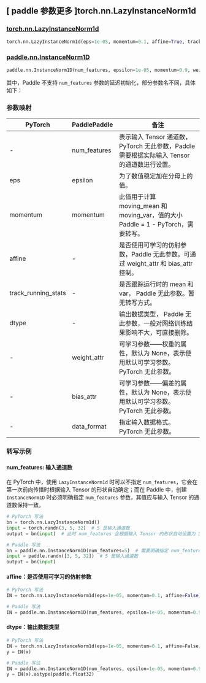 ## [ paddle 参数更多 ]torch.nn.LazyInstanceNorm1d
### [torch.nn.LazyInstanceNorm1d](https://pytorch.org/docs/stable/generated/torch.nn.LazyInstanceNorm1d.html)

```python
torch.nn.LazyInstanceNorm1d(eps=1e-05, momentum=0.1, affine=True, track_running_stats=True, device=None, dtype=None)
```

### [paddle.nn.InstanceNorm1D](https://www.paddlepaddle.org.cn/documentation/docs/zh/develop/api/paddle/nn/InstanceNorm1D_cn.html#instancenorm1d)
```python
paddle.nn.InstanceNorm1D(num_features, epsilon=1e-05, momentum=0.9, weight_attr=None, bias_attr=None, data_format="NCL", name=None)
```

其中，Paddle 不支持 `num_features` 参数的延迟初始化，部分参数名不同，具体如下：
### 参数映射

| PyTorch       | PaddlePaddle | 备注                                                   |
| ------------- | ------------ | ------------------------------------------------------ |
| -             | num_features   | 表示输入 Tensor 通道数，PyTorch 无此参数，Paddle 需要根据实际输入 Tensor 的通道数进行设置。  |
| eps           | epsilon       | 为了数值稳定加在分母上的值。             |
| momentum      | momentum      | 此值用于计算 moving_mean 和 moving_var，值的大小 Paddle = 1 - PyTorch，需要转写。        |
| affine        | -             | 是否使用可学习的仿射参数，Paddle 无此参数。可通过 weight_attr 和 bias_attr 控制。              |
| track_running_stats | -       | 是否跟踪运行时的 mean 和 var， Paddle 无此参数。暂无转写方式。  |
| dtype         |  -            | 输出数据类型， Paddle 无此参数，一般对网络训练结果影响不大，可直接删除。 |
| -             |  weight_attr  | 可学习参数——权重的属性，默认为 None，表示使用默认可学习参数。 PyTorch 无此参数。 |
| -             |  bias_attr  | 可学习参数——偏差的属性，默认为 None，表示使用默认可学习参数。 PyTorch 无此参数。 |
| -             |  data_format  | 指定输入数据格式。 PyTorch 无此参数。 |

### 转写示例

#### num_features: 输入通道数
在 PyTorch 中，使用 `LazyInstanceNorm1d` 时可以不指定 `num_features`，它会在第一次前向传播时根据输入 Tensor 的形状自动确定；而在 Paddle 中，创建 `InstanceNorm1D` 时必须明确指定 `num_features` 参数，其值应与输入 Tensor 的通道数保持一致。
```python
# PyTorch 写法
bn = torch.nn.LazyInstanceNorm1d()
input = torch.randn(3, 5, 32)  # 5 是输入通道数
output = bn(input)  # 此时 num_features 会根据输入 Tensor 的形状自动设置为 5

# Paddle 写法
bn = paddle.nn.InstanceNorm1D(num_features=5)  # 需要明确指定 num_features
input = paddle.randn([3, 5, 32])  # 5 是输入通道数
output = bn(input)
```

#### affine：是否使用可学习的仿射参数
```python
# PyTorch 写法
IN = torch.nn.LazyInstanceNorm1d(eps=1e-05, momentum=0.1, affine=False)

# Paddle 写法
IN = paddle.nn.InstanceNorm1D(num_features, epsilon=1e-05, momentum=0.9, weight_attr=False, bias_attr=False) # 需要根据实际输入 Tensor 的通道数进行设置
```

#### dtype：输出数据类型
```python
# PyTorch 写法
IN = torch.nn.LazyInstanceNorm1d(eps=1e-05, momentum=0.1, affine=False， dtype=torch.float32)
y = IN(x)

# Paddle 写法
IN = paddle.nn.InstanceNorm1D(num_features, epsilon=1e-05, momentum=0.9, weight_attr=False, bias_attr=False) # 需要根据实际输入 Tensor 的通道数进行设置
y = IN(x).astype(paddle.float32)
```
